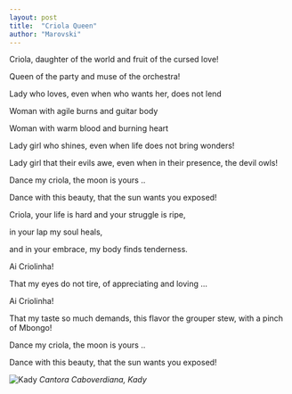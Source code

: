 ```yaml
---
layout: post
title:  "Criola Queen"
author: "Marovski"
---
```


<p>Criola, daughter of the world and fruit of the cursed love!</p>
<p>Queen of the party and muse of the orchestra!</p>

<p>Lady who loves, even when who wants her, does not lend</p>
<p>Woman with agile burns and guitar body</p>
<p>Woman with warm blood and burning heart</p>

<p>Lady girl who shines, even when life does not bring wonders!</p>
<p>Lady girl that their evils awe, even when in their presence, the devil owls!</p>

<p>Dance my criola, the moon is yours .. </p>
<p>Dance with this beauty, that the sun wants you exposed!</p>

<p>Criola, your life is hard and your struggle is ripe, 
  <p>in your lap my soul heals, </p>
    <p>and in your embrace, my body finds tenderness.</p>

<p>Ai Criolinha!</p>
<p>That my eyes do not tire, of appreciating and loving ...</p>
<p>Ai Criolinha!</p>
<p>That my taste so much demands, this flavor the grouper stew, with a pinch of Mbongo!</p>


<p>Dance my criola, the moon is yours .. </p>
<p>Dance with this beauty, that the sun wants you exposed!</p>


![Kady](https://dtudo1pouco.com/wp-content/uploads/Kady-696x696.jpg )
_Cantora Caboverdiana, Kady_
